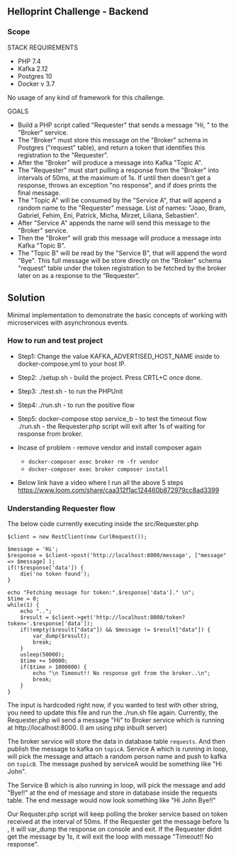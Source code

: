 ## Helloprint Challenge - Backend
### Scope
STACK REQUIREMENTS
- PHP 7.4
- Kafka 2.12
- Postgres 10
- Docker v 3.7

No usage of any kind of framework for this challenge.

GOALS
- Build a PHP script called "Requester" that sends a message "Hi, " to the "Broker" service.
- The "Broker" must store this message on the "Broker" schema in Postgres ("request" table), and
return a token that identifies this registration to the "Requester".
- After the "Broker" will produce a message into Kafka "Topic A".
- The "Requester" must start pulling a response from the "Broker" into intervals of 50ms, at the
maximum of 1s. If until then doesn't get a response, throws an exception "no response", and if
does prints the final message.
- The "Topic A" will be consumed by the "Service A", that will append a random name to the
"Requester" message. List of names: "Joao, Bram, Gabriel, Fehim, Eni, Patrick, Micha, Mirzet, Liliana,
Sebastien".
- After "Service A" appends the name will send this message to the "Broker" service.
- Then the "Broker" will grab this message will produce a message into Kafka "Topic B".
- The "Topic B" will be read by the "Service B", that will append the word "Bye". This full message will
be store directly on the "Broker" schema "request" table under the token registration to be fetched
by the broker later on as a response to the “Requester”.


## Solution
Minimal implementation to demonstrate the basic concepts of working with microservices with asynchronous
events.

### How to run and test project
- Step1: Change the value KAFKA_ADVERTISED_HOST_NAME inside to docker-compose.yml to your host IP.
- Step2: ./setup.sh - build the project. Press CRTL+C once done.
- Step3: ./test.sh - to run the PHPUnit
- Step4: ./run.sh - to run the positive flow
- Step5: docker-compose stop service_b - to test the timeout flow
        ./run.sh - the Requester.php script will exit after 1s of waiting for response from broker.


- Incase of problem - remove vendor and install composer again 
    - `docker-composer exec broker rm -fr vendor`
    - `docker-composer exec broker composer install`
    
- Below link have a video where I run all the above 5 steps
  https://www.loom.com/share/caa312f1ac124460b872979cc8ad3399
    
### Understanding Requester flow
The below code currently executing inside the src/Requester.php
```
$client = new RestClient(new CurlRequest());

$message = 'Hi';
$response = $client->post('http://localhost:8000/message', ["message" => $message] );
if(!$response['data']) {
    die('no token found');
}

echo "Fetching message for token:".$response['data']." \n";
$time = 0;
while(1) {
    echo "..";
    $result = $client->get('http://localhost:8000/token?token='.$response['data']);
    if(!empty($result["data"]) && $message != $result["data"]) {
        var_dump($result);
        break;
    }
    usleep(50000);
    $time += 50000;
    if($time > 1000000) {
        echo "\n Timeout!! No response got from the broker..\n";
        break;
    }
}
```

The input is hardcoded right now, if you wanted to test with other string, 
you need to update this file and run the ./run.sh file again. 
Currently, the Requester.php wil send a message "Hi" to Broker service which is running at http://localhost:8000.
(I am using php inbuilt server)

The broker service will store the data in database table `requests`. And then publish the message to kafka on `topicA`.
Service A which is running in loop, will pick the message and attach a random person name and push to kafka on `topicB`.
The message pushed by serviceA would be something like "Hi John".

The Service B which is also running in loop, will pick the message and add "Bye!!" at the end of message 
and store in database inside the requests table. The end message would now look something like "Hi John Bye!!"
 
Our Requster.php script will keep polling the broker service based on token received at the interval of 50ms.
If the Requester get the message before 1s , it will var_dump the response on console and exit.
If the Requester didnt get the message by 1s, it will exit the loop with message "Timeout!! No response".
